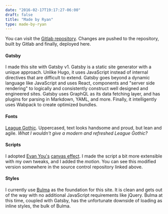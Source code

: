 ```yaml
---
date: "2016-02-17T19:17:27-06:00"
draft: false
title: "Made by Ryan"
type: made-by-ryan
---
```


You can visit the [Gitlab repository](https://gitlab.com/ryanmr/ryanrampersad.com). Changes are pushed to the repository, built by Gitlab and finally, deployed here.

#### Gatsby

I made this site with Gatsby v1. Gatsby is a static site generator with a unique approach. Unlike Hugo, it uses JavaScript instead of internal directives that are difficult to extend. Gatsby goes beyond a dynamic language like JavaScript and uses React, components and "server side rendering" to logically and consistently construct well designed and engineered sites. Gatsby uses GraphQL as its data fetching layer, and has plugins for parsing in Markdown, YAML, and more. Finally, it intelligently uses Wabpack to create optimized bundles.

#### Fonts

[League Gothic](https://www.theleagueofmoveabletype.com/league-gothic). Uppercased, text looks handsome and proud, but lean and agile. _What I wouldn't give a modern and refreshed League Gothic?_

#### Scripts

I adopted [Evan You's](http://evanyou.me/) [canvas effect](https://gist.github.com/ryanmr/205ef4297e7821fad088). I made the script a bit more extensible with my own tweaks, and I added the _motion_. You can see this modified version somewhere in the source control repository linked above.

#### Styles

I currently use [Bulma](https://bulma.io/) as the foundation for this site. It is clean and gets out of the way with no additional JavaScript requirements like jQuery. Bulma at this time, coupled with Gatsby, has the unfortunate downside of loading as inline styles, the bulk of Bulma.
